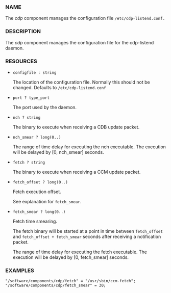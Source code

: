 
### NAME

The _cdp_ component manages the configuration file
`/etc/cdp-listend.conf.`

### DESCRIPTION

The _cdp_ component manages the configuration file for the
cdp-listend daemon.

### RESOURCES

- `configfile : string`

    The location of the configuration file.  Normally this should not be
    changed.  Defaults to `/etc/cdp-listend.conf`

- `port ? type_port`

    The port used by the daemon.  

- `nch ? string`

    The binary to execute when receiving a CDB update packet.

- `nch_smear ? long(0..)`

    The range of time delay for executing the nch executable.  The
    execution will be delayed by \[0, nch\_smear\] seconds.

- `fetch ? string`

    The binary to execute when receiving a CCM update packet.

- `fetch_offset ? long(0..)`

    Fetch execution offset.

    See explanation for `fetch_smear`.

- `fetch_smear ? long(0..)`

    Fetch time smearing.

    The fetch binary will be started at a point in time between
    `fetch_offset` and `fetch_offset + fetch_smear` seconds
    after receiving a notification packet.

    The range of time delay for executing the fetch executable.  The
    execution will be delayed by \[0, fetch\_smear\] seconds.

### EXAMPLES

    "/software/components/cdp/fetch" = "/usr/sbin/ccm-fetch";
    "/software/components/cdp/fetch_smear" = 30;
